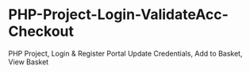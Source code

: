 # PHP-Project-Login-ValidateAcc-Checkout
PHP Project, Login &amp; Register Portal Update Credentials, Add to Basket, View Basket

